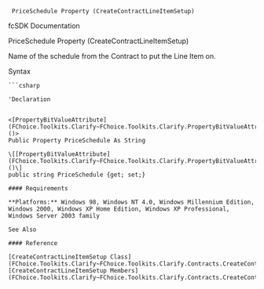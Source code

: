 ﻿     PriceSchedule Property (CreateContractLineItemSetup)                                                   

fcSDK Documentation

PriceSchedule Property (CreateContractLineItemSetup)

Name of the schedule from the Contract to put the Line Item on.

Syntax

```vbnet
```csharp

'Declaration
 

<[PropertyBitValueAttribute](FChoice.Toolkits.Clarify~FChoice.Toolkits.Clarify.PropertyBitValueAttribute.md)()>
Public Property PriceSchedule As String

\[[PropertyBitValueAttribute](FChoice.Toolkits.Clarify~FChoice.Toolkits.Clarify.PropertyBitValueAttribute.md)()\]
public string PriceSchedule {get; set;}

#### Requirements

**Platforms:** Windows 98, Windows NT 4.0, Windows Millennium Edition, Windows 2000, Windows XP Home Edition, Windows XP Professional, Windows Server 2003 family

See Also

#### Reference

[CreateContractLineItemSetup Class](FChoice.Toolkits.Clarify~FChoice.Toolkits.Clarify.Contracts.CreateContractLineItemSetup.md)  
[CreateContractLineItemSetup Members](FChoice.Toolkits.Clarify~FChoice.Toolkits.Clarify.Contracts.CreateContractLineItemSetup_members.md)